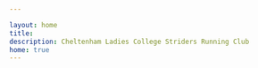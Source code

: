 ```yaml
---

layout: home
title: 
description: Cheltenham Ladies College Striders Running Club
home: true
---
```

